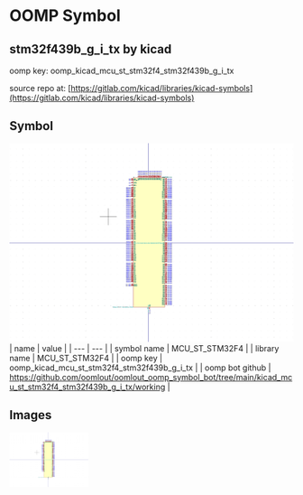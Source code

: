 # OOMP Symbol  
## stm32f439b_g_i_tx  by kicad  
  
oomp key: oomp_kicad_mcu_st_stm32f4_stm32f439b_g_i_tx  
  
source repo at: [https://gitlab.com/kicad/libraries/kicad-symbols](https://gitlab.com/kicad/libraries/kicad-symbols)  
## Symbol  
  
[![working.png](working_600.png)](working.png)  
| name | value | 
| --- | --- | 
| symbol name | MCU_ST_STM32F4 | 
| library name | MCU_ST_STM32F4 | 
| oomp key | oomp_kicad_mcu_st_stm32f4_stm32f439b_g_i_tx | 
| oomp bot github | https://github.com/oomlout/oomlout_oomp_symbol_bot/tree/main/kicad_mcu_st_stm32f4_stm32f439b_g_i_tx/working | 
## Images  
  
[![working.png](working_140.png)](working.png)  
